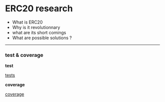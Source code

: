 # ERC20 research

- What is ERC20
- Why is it revolutionnary
- what are its short comings
- What are possible solutions ?

______________________________

### test & coverage

**test**

[tests](./assets/tests.png "tests suite 100%")

**coverage**

[coverage](./assets/coverage.png "coverage 100%")